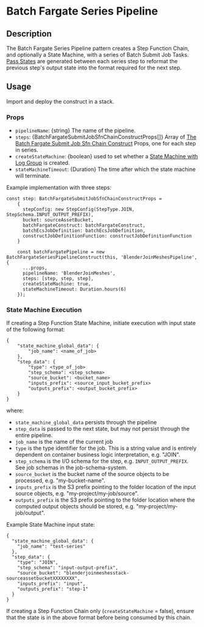 # Batch Fargate Series Pipeline

## Description
The Batch Fargate Series Pipeline pattern creates a Step Function Chain, and optionally a State Machine, with a series of Batch Submit Job Tasks. [Pass States](https://docs.aws.amazon.com/step-functions/latest/dg/state-pass.html) are generated between each series step to reformat the previous step's output state into the format required for the next step.

## Usage
Import and deploy the construct in a stack. 

### Props

* `pipelineName`: {string} The name of the pipeline.
* `steps`: {BatchFargateSubmitJobSfnChainConstructProps[]} Array of [The Batch Fargate Submit Job Sfn Chain Construct](../../constructs/aws-batch-fargate-submit-job-sfn-chain/index.ts) Props, one for each step in series.
* `createStateMachine`: {boolean} used to set whether a [State Machine with Log Group](../../constructs/aws-state-machine-with-log-group-from-chain/index.ts) is created.
* `stateMachineTimeout`: {Duration} The time after which the state machine will terminate.

Example implementation with three steps:
```
const step: BatchFargateSubmitJobSfnChainConstructProps =
    {
      stepConfig: new StepConfig(StepType.JOIN, StepSchema.INPUT_OUTPUT_PREFIX),
      bucket: sourceAssetBucket,
      batchFargateConstruct: batchFargateConstruct,
      batchEcsJobDefinition: batchEcsJobDefinition,
      constructJobDefinitionFunction: constructJobDefinitionFunction
    }

    const batchFargatePipeline = new BatchFargateSeriesPipelineConstruct(this, 'BlenderJoinMeshesPipeline', {
      ...props,
      pipelineName: 'BlenderJoinMeshes',
      steps: [step, step, step],
      createStateMachine: true,
      stateMachineTimeout: Duration.hours(6)
    });
```

### State Machine Execution

If creating a Step Function State Machine, initiate execution with input state of the following format:
```
{
    "state_machine_global_data": {
        "job_name": <name_of_job>
    },
    "step_data": { 
        "type": <type_of_job>
        "step_schema": <step_schema>
        "source_bucket": <bucket_name>
        "inputs_prefix": <source_input_bucket_prefix>
        "outputs_prefix": <output_bucket_prefix>
    }
}
```

where:

* `state_machine_global_data` persists through the pipeline
* `step_data` is passed to the next state, but may not persist through the entire pipeline.
* `job_name` is the name of the current job
* `type` is the type identifier for the job. This is a string value and is entirely dependent on container business logic interpretation, e.g. "JOIN".
* `step_schema` is the I/O schema for the step, e.g. `INPUT_OUTPUT_PREFIX`. See job schemas in the job-schema-system.
* `source_bucket` is the bucket name of the source objects to be processed, e.g. "my-bucket-name".
* `inputs_prefix` is the S3 prefix pointing to the folder location of the input source objects, e.g. "my-project/my-job/source".
* `outputs_prefix` is the S3 prefix pointing to the folder location where the computed output objects should be stored, e.g. "my-project/my-job/output".

Example State Machine input state:
```
{
  "state_machine_global_data": {
    "job_name": "test-series"
  },
  "step_data": {
    "type": "JOIN",
    "step_schema": "input-output-prefix",
    "source_bucket": "blenderjoinmeshesstack-sourceassetbucketXXXXXXXX",
    "inputs_prefix": "input",
    "outputs_prefix": "step-1"
  }
}
```

If creating a Step Function Chain only (`createStateMachine` = false), ensure that the state is in the above format before being consumed by this chain.
